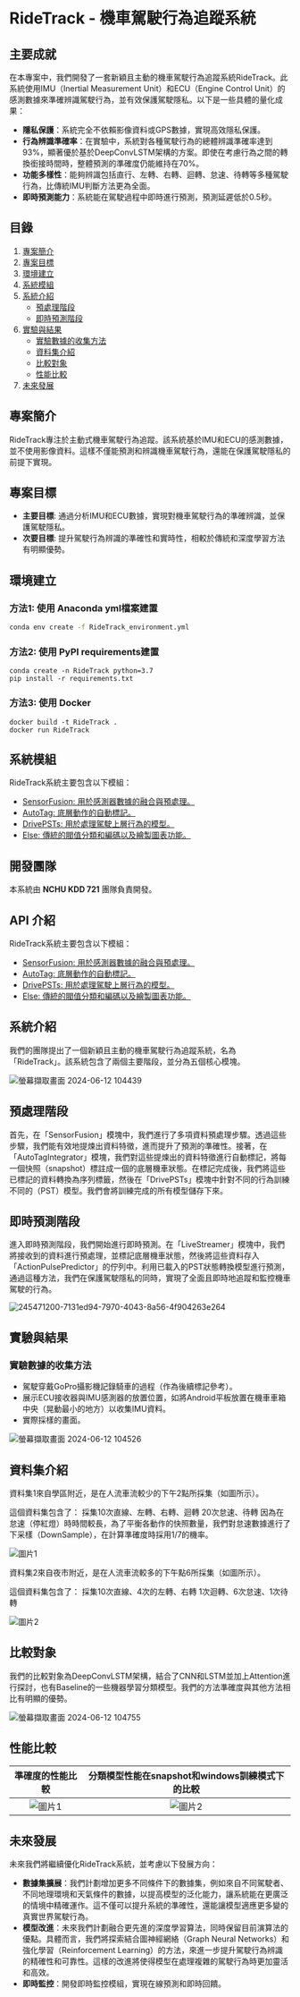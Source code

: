 # RideTrack - 機車駕駛行為追蹤系統

## 主要成就

在本專案中，我們開發了一套新穎且主動的機車駕駛行為追蹤系統RideTrack。此系統使用IMU（Inertial Measurement Unit）和ECU（Engine Control Unit）的感測數據來準確辨識駕駛行為，並有效保護駕駛隱私。以下是一些具體的量化成果：

- **隱私保護**：系統完全不依賴影像資料或GPS數據，實現高效隱私保護。
- **行為辨識準確率**：在實驗中，系統對各種駕駛行為的總體辨識準確率達到93%，顯著優於基於DeepConvLSTM架構的方案。即使在考慮行為之間的轉換銜接時間時，整體預測的準確度仍能維持在70%。
- **功能多樣性**：能夠辨識包括直行、左轉、右轉、迴轉、怠速、待轉等多種駕駛行為，比傳統IMU判斷方法更為全面。
- **即時預測能力**：系統能在駕駛過程中即時進行預測，預測延遲低於0.5秒。

## 目錄

1. [專案簡介](#專案簡介)
2. [專案目標](#專案目標)
3. [環境建立](#環境建立)
4. [系統模組](#系統模組)
5. [系統介紹](#系統介紹)
   - [預處理階段](#預處理階段)
   - [即時預測階段](#即時預測階段)
6. [實驗與結果](#實驗與結果)
   - [實驗數據的收集方法](#實驗數據的收集方法)
   - [資料集介紹](#資料集介紹)
   - [比較對象](#比較對象)
   - [性能比較](#性能比較)
7. [未來發展](#未來發展)

## 專案簡介

RideTrack專注於主動式機車駕駛行為追蹤。該系統基於IMU和ECU的感測數據，並不使用影像資料。這樣不僅能預測和辨識機車駕駛行為，還能在保護駕駛隱私的前提下實現。

## 專案目標

- **主要目標**: 通過分析IMU和ECU數據，實現對機車駕駛行為的準確辨識，並保護駕駛隱私。
- **次要目標**: 提升駕駛行為辨識的準確性和實時性，相較於傳統和深度學習方法有明顯優勢。

## 環境建立

### 方法1: 使用 Anaconda yml檔案建置

```bash =
conda env create -f RideTrack_environment.yml
```

### 方法2: 使用 PyPI requirements建置

```bash=
conda create -n RideTrack python=3.7
pip install -r requirements.txt
```

### 方法3: 使用 Docker

```bash=
docker build -t RideTrack .
docker run RideTrack
```



## 系統模組
RideTrack系統主要包含以下模組：
* [SensorFusion: 用於感測器數據的融合與預處理。](./API_Documentation/SensorFusion.md)
* [AutoTag: 底層動作的自動標記。](./API_Documentation/AutoTag.md)
* [DrivePSTs: 用於處理駕駛上層行為的模型。](./API_Documentation/DrivePSTs.md)
* [Else: 傳統的閥值分類和編碼以及繪製圖表功能。](./API_Documentation/Else.md)


## 開發團隊
本系統由 **NCHU KDD 721** 團隊負責開發。

## API 介紹
RideTrack系統主要包含以下模組：
* [SensorFusion: 用於感測器數據的融合與預處理。](./API_Documentation/SensorFusion.md)
* [AutoTag: 底層動作的自動標記。](./API_Documentation/AutoTag.md)
* [DrivePSTs: 用於處理駕駛上層行為的模型。](./API_Documentation/DrivePSTs.md)
* [Else: 傳統的閥值分類和編碼以及繪製圖表功能。](./API_Documentation/Else.md)


## 系統介紹
我們的團隊提出了一個新穎且主動的機車駕駛行為追蹤系統，名為「RideTrack」。該系統包含了兩個主要階段，並分為五個核心模塊。

![螢幕擷取畫面 2024-06-12 104439](https://hackmd.io/_uploads/SkqDUsUB0.png)

## 預處理階段
首先，在「SensorFusion」模塊中，我們進行了多項資料預處理步驟。透過這些步驟，我們能有效地提煉出資料特徵，進而提升了預測的準確性。接著，在「AutoTagIntegrator」模塊，我們對這些提煉出的資料特徵進行自動標記，將每一個快照（snapshot）標註成一個的底層機車狀態。在標記完成後，我們將這些已標記的資料轉換為序列標籤，然後在「DrivePSTs」模塊中針對不同的行為訓練不同的（PST）模型。我們會將訓練完成的所有模型儲存下來。

## 即時預測階段
進入即時預測階段，我們開始進行即時預測。在「LiveStreamer」模塊中，我們將接收到的資料進行預處理，並標記底層機車狀態，然後將這些資料存入「ActionPulsePredictor」的佇列中。利用已載入的PST狀態轉換模型進行預測，通過這種方法，我們在保護駕駛隱私的同時，實現了全面且即時地追蹤和監控機車駕駛的行為。

![245471200-7131ed94-7970-4043-8a56-4f904263e264](https://hackmd.io/_uploads/BJJ5djUr0.png)


## 實驗與結果

### 實驗數據的收集方法
- 駕駛穿戴GoPro攝影機記錄騎車的過程（作為後續標記參考）。
- 展示ECU接收器與IMU感測器的放置位置，如將Android平板放置在機車車箱中央（晃動最小的地方）以收集IMU資料。
- 實際採樣的畫面。

![螢幕擷取畫面 2024-06-12 104526](https://hackmd.io/_uploads/Sk2DUiLHA.png)


## 資料集介紹

資料集1來自學區附近，是在人流車流較少的下午2點所採集（如圖所示）。

這個資料集包含了：
採集10次直線、左轉、右轉、迴轉
20次怠速、待轉
因為在怠速（停紅燈）時時間較長，為了平衡各動作的快照數量，我們對怠速數據進行了下采樣（DownSample），在計算準確度時採用1/7的機率。

![圖片1](https://hackmd.io/_uploads/SkfhLjLS0.jpg)

資料集2來自夜市附近，是在人流車流較多的下午點6所採集（如圖所示）。

這個資料集包含了：
採集10次直線、4次的左轉、右轉
1次迴轉、6次怠速、1次待轉

![圖片2](https://hackmd.io/_uploads/SJQ38jUH0.jpg)

## 比較對象
我們的比較對象為DeepConvLSTM架構，結合了CNN和LSTM並加上Attention進行探討，也有Baseline的一些機器學習分類模型。我們的方法準確度與其他方法相比有明顯的優勢。

![螢幕擷取畫面 2024-06-12 104755](https://hackmd.io/_uploads/HJkd8s8HR.png)

## 性能比較

|準確度的性能比較|分類模型性能在snapshot和windows訓練模式下的比較|
|:-:|:-:|
|![圖片1](https://hackmd.io/_uploads/Bkp8Lj8rR.png)|![圖片2](https://hackmd.io/_uploads/B11DIiLSC.png)|


## 未來發展
未來我們將繼續優化RideTrack系統，並考慮以下發展方向：
- **數據集擴展**：我們計劃增加更多不同條件下的數據集，例如來自不同駕駛者、不同地理環境和天氣條件的數據，以提高模型的泛化能力，讓系統能在更廣泛的情境中精確運作。這不僅可以提升系統的準確性，還能讓模型適應更多變的真實世界駕駛行為。
- **模型改進**：未來我們計劃融合更先進的深度學習算法，同時保留目前演算法的優點。具體而言，我們將探索結合圖神經網絡（Graph Neural Networks）和強化學習（Reinforcement Learning）的方法，來進一步提升駕駛行為辨識的精確性和可靠性。這樣的改進將使得模型在處理複雜的駕駛行為時更加靈活和高效。
- **即時監控**：開發即時監控模組，實現在線預測和即時回饋。
